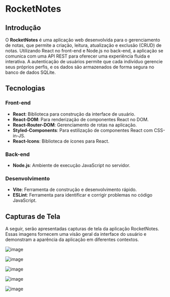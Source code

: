 # RocketNotes

## Introdução

O **RocketNotes** é uma aplicação web desenvolvida para o gerenciamento de notas, que permite a criação, leitura, atualização e exclusão (CRUD) de notas. Utilizando React no front-end e Node.js no back-end, a aplicação se comunica com uma API REST para oferecer uma experiência fluida e interativa. A autenticação de usuários permite que cada indivíduo gerencie seus próprios perfis, e os dados são armazenados de forma segura no banco de dados SQLite.

## Tecnologias

### Front-end
- **React**: Biblioteca para construção da interface de usuário.
- **React-DOM**: Para renderização de componentes React no DOM.
- **React-Router-DOM**: Gerenciamento de rotas na aplicação.
- **Styled-Components**: Para estilização de componentes React com CSS-in-JS.
- **React-Icons**: Biblioteca de ícones para React.

### Back-end
- **Node.js**: Ambiente de execução JavaScript no servidor.

### Desenvolvimento
- **Vite**: Ferramenta de construção e desenvolvimento rápido.
- **ESLint**: Ferramenta para identificar e corrigir problemas no código JavaScript.

## Capturas de Tela

A seguir, serão apresentadas capturas de tela da aplicação RocketNotes. Essas imagens fornecem uma visão geral da interface do usuário e demonstram a aparência da aplicação em diferentes contextos.

![image](https://github.com/user-attachments/assets/1da148ad-a00b-4836-9bba-194e9eba7eaf)

![image](https://github.com/user-attachments/assets/b8eb1806-c1cf-4395-b538-124155e28e65)

![image](https://github.com/user-attachments/assets/fe251bc0-3c6f-402f-a3f3-268b141c42ee)

![image](https://github.com/user-attachments/assets/9b2b1355-6419-449f-9730-13d9abb8b093)

![image](https://github.com/user-attachments/assets/105ab016-e1a1-407c-9496-32d4711df939)




